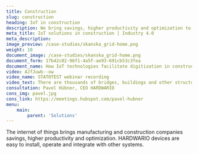 ```yaml
---
title: Construction
slug: construction
heading: IoT in construction
description: We bring savings, higher productivity and optimization to construction companies.
meta_title: IoT solutions in construction | Industry 4.0
meta_description: 
image_preview: /case-studies/skanska_grid-home.png
weight: 10
document_image: /case-studies/skanska_grid-home.png
document_form: 17b42c02-96f1-4a5f-ae93-691cb53c3fea
document_name: How IoT technologies facilitate digitization in construction
video: AJfJuwb--ow
video_name: STATOTEST webinar recording
video_text: There are thousands of bridges, buildings and other structures with problematic statics worldwide. The STATOTEST project's story shows how IoT technologies can prevent collapsing bridges, buildings or walls. Non-invasively, simply and cost-effectively.
consultation: Pavel Hübner, CEO HARDWARIO
cons_img: pavel.jpg
cons_link: https://meetings.hubspot.com/pavel-hubner
menu:
    main:
        parent: 'Solutions'
---
```


The internet of things brings manufacturing and construction companies savings, higher productivity and optimization. HARDWARIO devices are easy to install, operate and integrate with other systems.